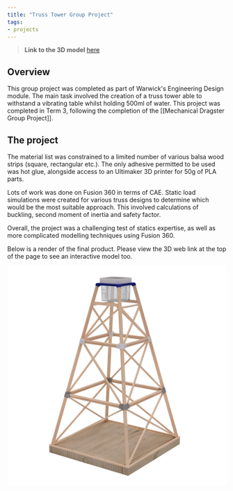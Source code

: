 ```yaml
---
title: "Truss Tower Group Project"
tags:
- projects
---
```


>**Link to the 3D model** [here](https://a360.co/3MmzSey)


## Overview
  
This group project was completed as part of Warwick's Engineering Design module. The main task involved the creation of a truss tower able to withstand a vibrating table whilst holding 500ml of water. This project was completed in Term 3, following the completion of the [[Mechanical Dragster Group Project]].

## The project

The material list was constrained to a limited number of various balsa wood strips (square, rectangular etc.). The only adhesive permitted to be used was hot glue, alongside access to an Ultimaker 3D printer for 50g of PLA parts.

Lots of work was done on Fusion 360 in terms of CAE. Static load simulations were created for various truss designs to determine which would be the most suitable approach. This involved calculations of buckling, second moment of inertia and safety factor.

Overall, the project was a challenging test of statics expertise, as well as more complicated modelling techniques using Fusion 360.

Below is a render of the final product. Please view the 3D web link at the top of the page to see an interactive model too.


![Image of truss tower](/emil/images/truss.png)